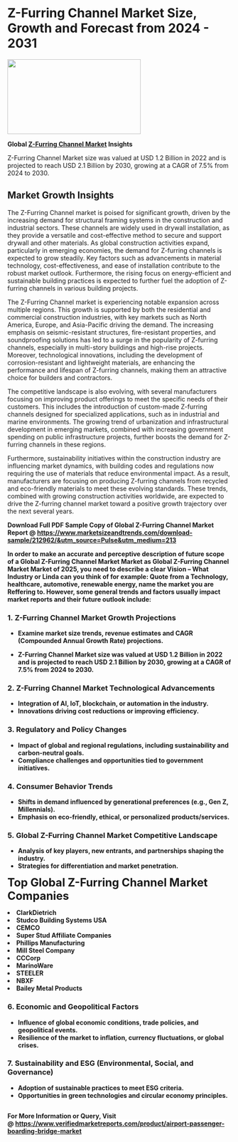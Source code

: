 <H1>Z-Furring Channel Market Size, Growth and Forecast from 2024 - 2031</H1><img class="aligncenter size-medium wp-image-584254" src="https://thirdeyenews.in/wp-content/uploads/2024/09/Global-Market-Research-300x168.jpeg" alt="" width="300" height="168" /><p><strong>Global&nbsp;<a href="https://www.marketsizeandtrends.com/download-sample/212962/&amp;utm_source=Pulse&amp;utm_medium=213">Z-Furring Channel Market</a> Insights</strong></p><p>Z-Furring Channel Market size was valued at USD 1.2 Billion in 2022 and is projected to reach USD 2.1 Billion by 2030, growing at a CAGR of 7.5% from 2024 to 2030.</p><p><h2>Market Growth Insights</h2> <p>The Z-Furring Channel market is poised for significant growth, driven by the increasing demand for structural framing systems in the construction and industrial sectors. These channels are widely used in drywall installation, as they provide a versatile and cost-effective method to secure and support drywall and other materials. As global construction activities expand, particularly in emerging economies, the demand for Z-furring channels is expected to grow steadily. Key factors such as advancements in material technology, cost-effectiveness, and ease of installation contribute to the robust market outlook. Furthermore, the rising focus on energy-efficient and sustainable building practices is expected to further fuel the adoption of Z-furring channels in various building projects.</p> <p><strong></strong></p> <p>The Z-Furring Channel market is experiencing notable expansion across multiple regions. This growth is supported by both the residential and commercial construction industries, with key markets such as North America, Europe, and Asia-Pacific driving the demand. The increasing emphasis on seismic-resistant structures, fire-resistant properties, and soundproofing solutions has led to a surge in the popularity of Z-furring channels, especially in multi-story buildings and high-rise projects. Moreover, technological innovations, including the development of corrosion-resistant and lightweight materials, are enhancing the performance and lifespan of Z-furring channels, making them an attractive choice for builders and contractors.</p> <p>The competitive landscape is also evolving, with several manufacturers focusing on improving product offerings to meet the specific needs of their customers. This includes the introduction of custom-made Z-furring channels designed for specialized applications, such as in industrial and marine environments. The growing trend of urbanization and infrastructural development in emerging markets, combined with increasing government spending on public infrastructure projects, further boosts the demand for Z-furring channels in these regions.</p> <p>Furthermore, sustainability initiatives within the construction industry are influencing market dynamics, with building codes and regulations now requiring the use of materials that reduce environmental impact. As a result, manufacturers are focusing on producing Z-furring channels from recycled and eco-friendly materials to meet these evolving standards. These trends, combined with growing construction activities worldwide, are expected to drive the Z-furring channel market toward a positive growth trajectory over the next several years.</p> <p><strong></p><p><span class=""><strong>Download Full PDF Sample Copy of Global Z-Furring Channel Market Report</strong> @ <a href="https://www.marketsizeandtrends.com/download-sample/212962/&amp;utm_source=Pulse&amp;utm_medium=213" target="_blank">https://www.marketsizeandtrends.com/download-sample/212962/&amp;utm_source=Pulse&amp;utm_medium=213</a></span></p><p>In order to make an accurate and perceptive description of future scope of a Global&nbsp;Z-Furring Channel Market Market as Global&nbsp;Z-Furring Channel Market Market of 2025, you need to describe a clear Vision &ndash; What Industry or Linda can you think of for example: Quote from a Technology, healthcare, automotive, renewable energy, name the market you are Reffering to. However, some general trends and factors usually impact market reports and their future outlook include:</p><h3>1.&nbsp;<strong>Z-Furring Channel Market Growth Projections</strong></h3><ul><li>Examine market size trends, revenue estimates and CAGR (Compounded Annual Growth Rate) projections.</li><li><p>Z-Furring Channel Market size was valued at USD 1.2 Billion in 2022 and is projected to reach USD 2.1 Billion by 2030, growing at a CAGR of 7.5% from 2024 to 2030.</p></li></ul><h3>2.&nbsp;<strong>Z-Furring Channel Market Technological Advancements</strong></h3><ul><li>Integration of AI, IoT, blockchain, or automation in the industry.</li><li>Innovations driving cost reductions or improving efficiency.</li></ul><h3>3.&nbsp;<strong>Regulatory and Policy Changes</strong></h3><ul><li>Impact of global and regional regulations, including sustainability and carbon-neutral goals.</li><li>Compliance challenges and opportunities tied to government initiatives.</li></ul><h3>4.&nbsp;<strong>Consumer Behavior Trends</strong></h3><ul><li>Shifts in demand influenced by generational preferences (e.g., Gen Z, Millennials).</li><li>Emphasis on eco-friendly, ethical, or personalized products/services.</li></ul><h3>5.&nbsp;<strong>Global Z-Furring Channel Market Competitive Landscape</strong></h3><ul><li>Analysis of key players, new entrants, and partnerships shaping the industry.</li><li>Strategies for differentiation and market penetration.</li></ul><p data-pm-slice="1 1 []"><span style="color: inherit; font-family: inherit; font-size: 25px;">Top Global Z-Furring Channel Market Companies</span></p><div class="" data-test-id=""><p><li>ClarkDietrich</li><li> Studco Building Systems USA</li><li> CEMCO</li><li> Super Stud Affiliate Companies</li><li> Phillips Manufacturing</li><li> Mill Steel Company</li><li> CCCorp</li><li> MarinoWare</li><li> STEELER</li><li> NBXF</li><li> Bailey Metal Products</li></p></div><h3>6.&nbsp;<strong>Economic and Geopolitical Factors</strong></h3><ul><li>Influence of global economic conditions, trade policies, and geopolitical events.</li><li>Resilience of the market to inflation, currency fluctuations, or global crises.</li></ul><h3>7.&nbsp;<strong>Sustainability and ESG (Environmental, Social, and Governance)</strong></h3><ul><li>Adoption of sustainable practices to meet ESG criteria.</li><li>Opportunities in green technologies and circular economy principles.</li></ul><h2><strong style="font-size: 14px;">For More Information or Query, Visit @&nbsp;</strong><a style="background-color: #ffffff; font-size: 14px;" href="https://www.marketsizeandtrends.com/report/z-furring-channel-market/" target="_blank">https://www.verifiedmarketreports.com/product/airport-passenger-boarding-bridge-market</a></h2>
